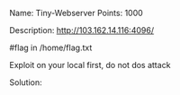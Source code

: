 Name: Tiny-Webserver 
Points: 1000 

Description:
http://103.162.14.116:4096/

#flag in /home/flag.txt

Exploit on your local first, do not dos attack 

Solution:
